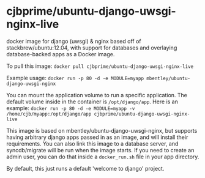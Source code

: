 cjbprime/ubuntu-django-uwsgi-nginx-live
==================

docker image for django (uwsgi) & nginx based off of stackbrew/ubuntu:12.04, with support for databases and overlaying database-backed apps as a Docker image.

To pull this image:
`docker pull cjbprime/ubuntu-django-uwsgi-nginx-live`

Example usage:
`docker run -p 80 -d -e MODULE=myapp mbentley/ubuntu-django-uwsgi-nginx`

You can mount the application volume to run a specific application.  The default volume inside in the container is `/opt/django/app`.  Here is an example:
`docker run -p 80 -d -e MODULE=myapp -v /home/cjb/myapp:/opt/django/app cjbprime/ubuntu-django-uwsgi-nginx-live`

This image is based on mbentley/ubuntu-django-uwsgi-nginx, but supports having arbitrary django apps passed in as an image, and will install their requirements. You can also link this image to a database server, and syncdb/migrate will be run when the image starts.  If you need to create an admin user, you can do that inside a `docker_run.sh` file in your app directory.

By default, this just runs a default 'welcome to django' project.
